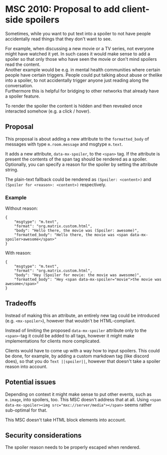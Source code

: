 # MSC 2010: Proposal to add client-side spoilers
Sometimes, while you want to put text into a spoiler to not have people accidentally read things that they don't want to see.

For example, when discussing a new movie or a TV series, not everyone might have watched it yet. In such cases it would make sense to add a spoiler so that only those who have seen the movie or don't mind spoilers read the content.  
Another example would be e.g. in mental health communities where certain people have certain triggers. People could put talking about abuse or thelike into a spoiler, to not accidentally trigger anyone just reading along the conversation.  
Furthermore this is helpful for bridging to other networks that already have a spoiler feature.

To render the spoiler the content is hidden and then revealed once interacted somehow (e.g. a click / hover).

## Proposal
This proposal is about adding a new attribute to the `formatted_body` of messages with type `m.room.message` and msgtype `m.text`.

It adds a new attribute, `data-mx-spoiler`, to the `<span>` tag. If the attribute is present the contents of the span tag should be rendered as a spoiler. Optionally, you can specify a reason for the spoiler by setting the attribute string.

The plain-text fallback could be rendered as `(Spoiler: <content>)` and `(Spoiler for <reason>: <content>)` respectively.

### Example
Without reason:
```
{
    "msgtype": "m.text",
    "format": "org.matrix.custom.html",
    "body": "Hello there, the movie was (Spoiler: awesome)",
    "formatted_body": "Hello there, the movie was <span data-mx-spoiler>awesome</span>"
}
```
With reason:
```
{
    "msgtype": "m.text",
    "format": "org.matrix.custom.html",
    "body": "Hey (Spoiler for movie: the movie was awesome)",
    "formatted_body": "Hey <span data-mx-spoiler="movie">the movie was awesome</span>"
}
```

## Tradeoffs
Instead of making this an attribute, an entirely new tag could be introduced (e.g. `<mx-spoiler>`), however that wouldn't be HTML-compliant.

Instead of limiting the proposed `data-mx-spoiler` attribute only to the `<span>`-tag it could be added to all tags, however it might make implementations for clients more complicated.

Clients would have to come up with a way how to input spoilers. This could be done, for example, by adding a custom markdown tag (like discord does), so that you do `Text ||spoiler||`, however that doesn't take a spoiler reason into account.

## Potential issues
Depending on context it might make sense to put other events, such as `m.image`, into spoilers, too. This MSC doesn't address that at all. Using `<span data-mx-spoiler><img src="mxc://server/media"></span>` seems rather sub-optimal for that.

This MSC doesn't take HTML block elements into account.

## Security considerations
The spoiler reason needs to be properly escaped when rendered.
